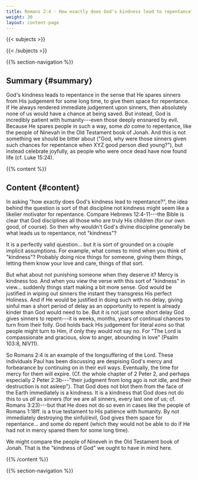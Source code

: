 ```yaml
---
title: Romans 2:4 - How exactly does God's kindness lead to repentance?
weight: 30
layout: content-page
---
```


{{< subjects >}}

{{< /subjects >}}

{{% section-navigation %}}

<!-- ## Video {#video}

{{% video
src=""

playlist=""

video=""

audio=""

slides="https://bibledocs.org/slides/"
%}} -->

## Summary {#summary}

God's kindness leads to repentance in the sense that He spares sinners from His judgement for some long time, to give them space for repentance. If He always rendered immediate judgement upon sinners, then absolutely none of us would have a chance at being saved. But instead, God is incredibly patient with humanity---even those deeply ensnared by evil. Because He spares people in such a way, some *do* come to repentance, like the people of Ninevah in the Old Testament book of Jonah. And this is not something we should be bitter about ("God, why were those sinners given such chances for repentance when XYZ good person died young?"), but instead celebrate joyfully, as people who were once dead have now found life (cf. Luke 15:24).

<!-- ## Timestamps {#timestamps} -->

{{% content %}}

## Content {#content}

<!-- --- -->

In asking "how exactly does God's kindness lead to repentance?", the idea behind the question is sort of that discipline not kindness might seem like a likelier motivator for repentance. Compare Hebrews 12:4-11---the Bible is clear that God disciplines all those who are truly His children (for our own good, of course). So then why wouldn't God's divine discipline generally be what leads us to repentance, not "kindness"? 

It is a perfectly valid question... but it is sort of grounded on a couple implicit assumptions. For example, what comes to mind when you think of "kindness"? Probably doing nice things for someone, giving them things, letting them know your love and care, things of that sort.

But what about not punishing someone when they deserve it? Mercy is kindness too. And when you view the verse with this sort of "kindness" in view... suddenly things start making a bit more sense. God would be justified in wiping out sinners the instant they transgress His perfect Holiness. And if He would be justified in doing such with no delay, giving sinful man a short period of delay as an opportunity to repent is already kinder than God would need to be. But it is not just some short delay God gives sinners to repent---it is weeks, months, years of continual chances to turn from their folly. God holds back His judgement for literal *eons* so that people might turn to Him, if only they would not say no. For "The Lord is compassionate and gracious, slow to anger, abounding in love" (Psalm 103:8, NIV11).

So Romans 2:4 is an example of the longsuffering of the Lord. These individuals Paul has been discussing are despising God's mercy and forbearance by continuing on in their evil ways. Eventually, the time for mercy for them will expire. (Cf. the whole chapter of 2 Peter 2, and perhaps especially 2 Peter 2:3b---"their judgment from long ago is not idle, and their destruction is not asleep"). That God does not blot them from the face of the Earth immediately is a kindness. It is a kindness that God does not do this to us *all* as sinners (for we are all sinners, every last one of us; cf. Romans 3:23)---but that He does not do so even in cases like the people of Romans 1:18ff. is a true testament to His patience with humanity. By not immediately destroying the sinful/evil, God gives them space for repentance... and some *do* repent (which they would not be able to do if He had not in mercy spared them for some long time).

We might compare the people of Nineveh in the Old Testament book of Jonah. That is the "kindness of God" we ought to have in mind here.

{{% /content %}}


<!-- {{% transcript %}}

## Video/audio transcript {#video-audio-transcript}



{{% /transcript %}} -->

{{% section-navigation %}}
